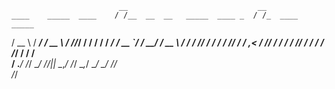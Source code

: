                             __                             __                
    ____    _____  ____    / /__  __  __   _____  ____ _  / /_  ____    _____
   / __ \  / ___/ / __ \  / //_/ / / / /  / ___/ / __ `/ / __/ / __ \  / ___/
  / /_/ / / /    / /_/ / / ,<   / /_/ /  / /    / /_/ / / /_  / /_/ / / /    
 / .___/ /_/     \____/ /_/|_|  \__,_/  /_/     \__,_/  \__/  \____/ /_/     
/_/                                                                          
